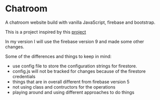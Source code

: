 # Chatroom

A chatroom website build with vanilla JavaScript, firebase and bootstrap.

This is a project inspired by this [project](https://github.com/iamshaunjp/modern-javascript/tree/lesson-136/chat_project)

In my version I will use the firebase version 9 and made some other changes.

Some of the differences and things to keep in mind:
  - use config file to store the configuration strings for firestore.
  - config.js will not be tracked for changes because of the firestore credentials
  - things that are in overall different from firebase version 5
  - not using class and contructors for the operations
  - playing around and using different approaches to do things
